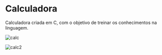 # Calculadora

Calculadora criada em C, com o objetivo de treinar os conhecimentos na linguagem.

![calc](https://user-images.githubusercontent.com/67844149/87354865-b5aa5900-c535-11ea-94df-e73074c6006e.png)

![calc2](https://user-images.githubusercontent.com/67844149/87354868-b6db8600-c535-11ea-8287-0261602d26d8.png)

